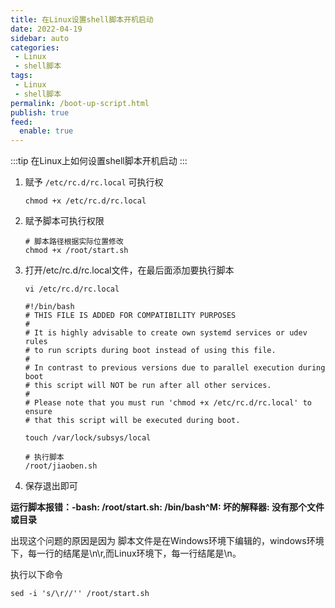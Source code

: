 ```yaml
---
title: 在Linux设置shell脚本开机启动
date: 2022-04-19
sidebar: auto
categories:
 - Linux
 - shell脚本
tags: 
 - Linux
 - shell脚本
permalink: /boot-up-script.html
publish: true
feed:
  enable: true
---
```

:::tip
在Linux上如何设置shell脚本开机启动
:::

<!-- more -->

1. 赋予 `/etc/rc.d/rc.local` 可执行权

   ```shell
   chmod +x /etc/rc.d/rc.local
   ```
2. 赋予脚本可执行权限

   ```shell
   # 脚本路径根据实际位置修改
   chmod +x /root/start.sh
   ```
3. 打开/etc/rc.d/rc.local文件，在最后面添加要执行脚本

   ```shell
   vi /etc/rc.d/rc.local
   ```

   ```shell
   #!/bin/bash
   # THIS FILE IS ADDED FOR COMPATIBILITY PURPOSES
   #
   # It is highly advisable to create own systemd services or udev rules
   # to run scripts during boot instead of using this file.
   #
   # In contrast to previous versions due to parallel execution during boot
   # this script will NOT be run after all other services.
   #
   # Please note that you must run 'chmod +x /etc/rc.d/rc.local' to ensure
   # that this script will be executed during boot.

   touch /var/lock/subsys/local

   # 执行脚本
   /root/jiaoben.sh
   ```
4. 保存退出即可

**运行脚本报错：-bash: /root/start.sh: /bin/bash^M: 坏的解释器: 没有那个文件或目录**

出现这个问题的原因是因为 脚本文件是在Windows环境下编辑的，windows环境下，每一行的结尾是\n\r,而Linux环境下，每一行结尾是\n。

执行以下命令

```shell
sed -i 's/\r//'' /root/start.sh
```
